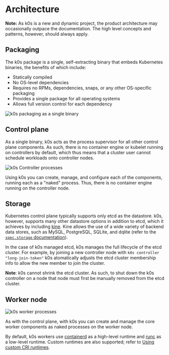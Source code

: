 # Architecture

**Note:** As k0s is a new and dynamic project, the product architecture may occasionally outpace the documentation. The high level concepts and patterns, however, should always apply.

## Packaging

The k0s package is a single, self-extracting binary that embeds Kubernetes binaries, the benefits of which include:

- Statically compiled
- No OS-level dependencies
- Requires no RPMs, dependencies, snaps, or any other OS-specific packaging
- Provides a single package for all operating systems
- Allows full version control for each dependency

![k0s packaging as a single binary](img/k0s_packaging.png)

## Control plane

As a single binary, k0s acts as the process supervisor for all other control plane components. As such, there is no container engine or kubelet running on controllers by default, which thus means that a cluster user cannot schedule workloads onto controller nodes.

![k0s Controller processes](img/k0s_controller_processes.png)

Using k0s you can create, manage, and configure each of the components, running each as a "naked" process. Thus, there is no container engine running on the controller node.

## Storage

Kubernetes control plane typically supports only etcd as the datastore. k0s, however, supports many other datastore options in addition to etcd, which it achieves by including [kine](https://github.com/k3s-io/kine). Kine allows the use of a wide variety of backend data stores, such as MySQL, PostgreSQL, SQLite, and dqlite (refer to the [`spec.storage` documentation](configuration.md#specstorage)).

In the case of k0s managed etcd, k0s manages the full lifecycle of the etcd cluster. For example, by joining a new controller node with `k0s controller "long-join-token"` k0s  atomatically adjusts the etcd cluster membership info to allow the new member to join the cluster.

**Note**: k0s cannot shrink the etcd cluster. As such, to shut down the k0s controller on a node that node must first be manually removed from the etcd cluster.

## Worker node

![k0s worker processes](img/k0s_worker_processes.png)

As with the control plane, with k0s you can create and manage the core worker components as naked processes on the worker node.

By default, k0s workers use [containerd](https://containerd.io) as a high-level runtime and [runc](https://github.com/opencontainers/runc) as a low-level runtime. Custom runtimes are also supported; refer to [Using custom CRI runtimes](runtime.md#using-custom-cri-runtimes).
